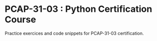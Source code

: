 # PCAP-31-03 : Python Certification Course

Practice exercices and code snippets for PCAP-31-03 certification.